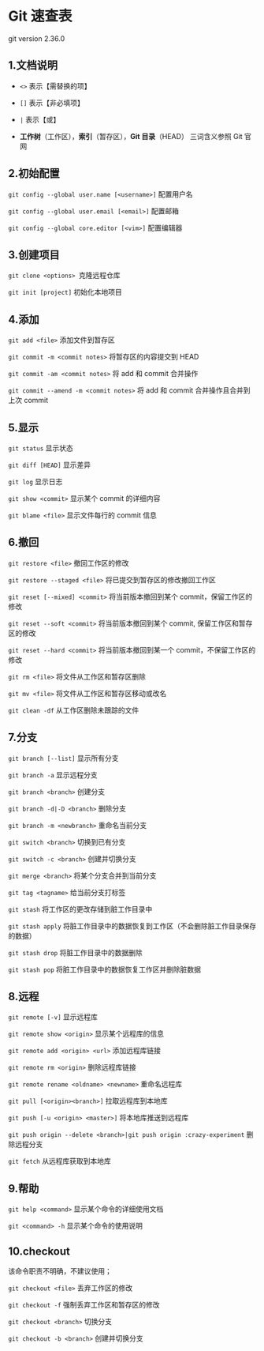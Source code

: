 # Git 速查表

git version 2.36.0

## 1.文档说明

+ `<>` 表示【需替换的项】

+ `[]` 表示【非必填项】

+ `|` 表示【或】

+ **工作树**（工作区），**索引**（暂存区），**Git 目录**（HEAD） 三词含义参照 Git 官网

## 2.初始配置

`git config --global user.name [<username>]` 配置用户名

`git config --global user.email [<email>]` 配置邮箱

`git config --global core.editor [<vim>]` 配置编辑器

## 3.创建项目

`git clone <options> `克隆远程仓库

`git init [project]` 初始化本地项目

## 4.添加

`git add <file>` 添加文件到暂存区

`git commit -m <commit notes>` 将暂存区的内容提交到 HEAD

`git commit -am <commit notes>` 将 add 和 commit 合并操作

`git commit --amend -m <commit notes>` 将 add 和 commit 合并操作且合并到上次 commit

## 5.显示

`git status` 显示状态

`git diff [HEAD]` 显示差异

`git log` 显示日志

`git show <commit>` 显示某个 commit 的详细内容

`git blame <file>` 显示文件每行的 commit 信息

## 6.撤回

`git restore <file>` 撤回工作区的修改

`git restore --staged <file>` 将已提交到暂存区的修改撤回工作区

`git reset [--mixed] <commit>` 将当前版本撤回到某个 commit，保留工作区的修改

`git reset --soft <commit>` 将当前版本撤回到某个 commit, 保留工作区和暂存区的修改

`git reset --hard <commit>` 将当前版本撤回到某一个 commit，不保留工作区的修改

`git rm <file>` 将文件从工作区和暂存区删除

`git mv <file>` 将文件从工作区和暂存区移动或改名

`git clean -df` 从工作区删除未跟踪的文件

## 7.分支

`git branch [--list]` 显示所有分支

`git branch -a` 显示远程分支

`git branch <branch>` 创建分支

`git branch -d|-D <branch>` 删除分支

`git branch -m <newbranch>` 重命名当前分支

`git switch <branch>` 切换到已有分支

`git switch -c <branch>` 创建并切换分支

`git merge <branch>` 将某个分支合并到当前分支

`git tag <tagname>` 给当前分支打标签

`git stash` 将工作区的更改存储到脏工作目录中

`git stash apply` 将脏工作目录中的数据恢复到工作区（不会删除脏工作目录保存的数据）

`git stash drop` 将脏工作目录中的数据删除

`git stash pop` 将脏工作目录中的数据恢复工作区并删除脏数据

## 8.远程

`git remote [-v]` 显示远程库

`git remote show <origin>` 显示某个远程库的信息

`git remote add <origin> <url>` 添加远程库链接

`git remote rm <origin>` 删除远程库链接

`git remote rename <oldname> <newname>` 重命名远程库

`git pull [<origin><branch>]` 拉取远程库到本地库

`git push [-u <origin> <master>]` 将本地库推送到远程库

`git push origin --delete <branch>|git push origin :crazy-experiment` 删除远程分支

`git fetch` 从远程库获取到本地库

## 9.帮助

`git help <command>` 显示某个命令的详细使用文档

`git <command> -h` 显示某个命令的使用说明

## 10.checkout

该命令职责不明确，不建议使用；

`git checkout <file>` 丢弃工作区的修改

`git checkout -f` 强制丢弃工作区和暂存区的修改

`git checkout <branch>` 切换分支

`git checkout -b <branch>` 创建并切换分支
